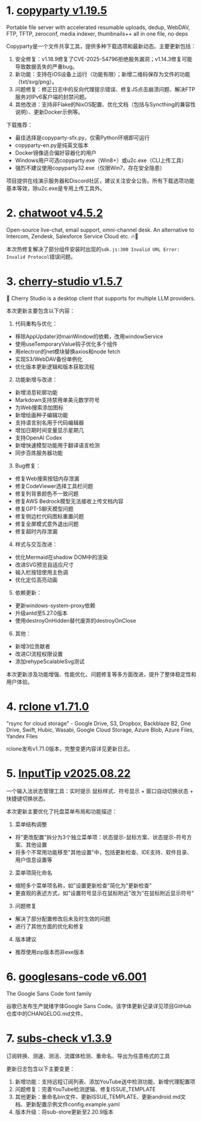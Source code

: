 
# 1. [copyparty v1.19.5](https://github.com/9001/copyparty/releases/tag/v1.19.5)  
Portable file server with accelerated resumable uploads, dedup, WebDAV, FTP, TFTP, zeroconf, media indexer, thumbnails++ all in one file, no deps

Copyparty是一个文件共享工具，提供多种下载选项和最新动态。主要更新包括：
1. 安全修复：v1.18.9修复了CVE-2025-54796拒绝服务漏洞；v1.14.3修复可能导致数据丢失的严重bug。
2. 新功能：支持在iOS设备上运行（功能有限）；新增二维码保存为文件的功能（txt/svg/png）。
3. 问题修复：修正日志中的反向代理提示错误、修复JS点击崩溃问题、解决FTP服务对IPv6客户端的封禁问题。
4. 其他改进：支持非Flake的NixOS配置、优化文档（包括与Syncthing的兼容性说明）、更新Docker示例等。

下载推荐：
- 最佳选择是copyparty-sfx.py，仅需Python环境即可运行
- copyparty-en.py是纯英文版本
- Docker镜像适合偏好容器化的用户
- Windows用户可选copyparty.exe（Win8+）或u2c.exe（CLI上传工具）
- 强烈不建议使用copyparty32.exe（仅限Win7，存在安全隐患）

项目提供在线演示服务器和Discord社区，建议关注安全公告。所有下载选项功能基本等效，除u2c.exe是专用上传工具外。

# 2. [chatwoot v4.5.2](https://github.com/chatwoot/chatwoot/releases/tag/v4.5.2)  
Open-source live-chat, email support, omni-channel desk. An alternative to Intercom, Zendesk, Salesforce Service Cloud etc. 🔥💬

本次热修复解决了部分组件安装时出现的`sdk.js:300 Invalid URL Error: Invalid Protocol`错误问题。

# 3. [cherry-studio v1.5.7](https://github.com/CherryHQ/cherry-studio/releases/tag/v1.5.7)  
🍒 Cherry Studio is a desktop client that supports for multiple LLM providers.

本次更新主要包含以下内容：

1. 代码重构与优化：
- 移除AppUpdater对mainWindow的依赖，改用windowService
- 使用useTemporaryValue钩子优化多个组件
- 用electron的net模块替换axios和node fetch
- 实现S3/WebDAV备份单例化
- 优化版本更新逻辑和版本获取流程

2. 功能新增与改进：
- 新增消息轮廓功能
- Markdown支持禁用单美元数学符号
- 为Web搜索添加图标
- 新增绘画种子编辑功能
- 支持语言别名用于代码编辑器
- 增加日期时间变量显示星期几
- 支持OpenAI Codex
- 新增快速模型功能用于翻译语言检测
- 同步百炼服务器功能

3. Bug修复：
- 修复Web搜索按钮内存泄漏
- 修复CodeViewer选择工具栏问题
- 修复列背景颜色不一致问题
- 修复AWS Bedrock模型无法接收上传文档内容
- 修复GPT-5聊天模型问题
- 修复侧边栏代码图标重置问题
- 修复全屏模式意外退出问题
- 修复超时内存泄漏

4. 样式与交互改进：
- 优化Mermaid在shadow DOM中的渲染
- 改进SVG预览自适应尺寸
- 输入栏按钮使用主色调
- 优化定位高亮动画

5. 依赖更新：
- 更新windows-system-proxy依赖
- 升级antd至5.27.0版本
- 使用destroyOnHidden替代废弃的destroyOnClose

6. 其他：
- 新增3位贡献者
- 改进CI流程权限设置
- 添加rehypeScalableSvg测试

本次更新涉及功能增强、性能优化、问题修复等多方面改进，提升了整体稳定性和用户体验。

# 4. [rclone v1.71.0](https://github.com/rclone/rclone/releases/tag/v1.71.0)  
"rsync for cloud storage" - Google Drive, S3, Dropbox, Backblaze B2, One Drive, Swift, Hubic, Wasabi, Google Cloud Storage, Azure Blob, Azure Files, Yandex Files

rclone发布v1.71.0版本，完整变更内容详见更新日志。

# 5. [InputTip v2025.08.22](https://github.com/abgox/InputTip/releases/tag/v2025.08.22)  
一个输入法状态管理工具：实时提示 鼠标样式、符号显示 + 窗口自动切换状态 + 快捷键切换状态。

本次更新主要优化了托盘菜单布局和功能描述：

1. 菜单结构调整
- 将"更改配置"拆分为3个独立菜单项：状态提示-鼠标方案、状态提示-符号方案、其他设置
- 将多个不常用功能移至"其他设置"中，包括更新检查、IDE支持、软件目录、用户信息设置等

2. 菜单项简化命名
- 缩短多个菜单项名称，如"设置更新检查"简化为"更新检查"
- 更直观的表述方式，如"设置符号显示在鼠标附近"改为"在鼠标附近显示符号"

3. 问题修复
- 解决了部分配置修改后未及时生效的问题
- 进行了其他方面的优化和修复

4. 版本建议
- 推荐使用zip版本而非exe版本

# 6. [googlesans-code v6.001](https://github.com/googlefonts/googlesans-code/releases/tag/v6.001)  
The Google Sans Code font family

谷歌已发布生产就绪字体Google Sans Code。该字体更新记录详见项目GitHub仓库中的CHANGELOG.md文件。

# 7. [subs-check v1.3.9](https://github.com/beck-8/subs-check/releases/tag/v1.3.9)  
订阅转换、测速、测活、流媒体检测、重命名、导出为任意格式的工具

更新日志包含以下主要变更：
1. 新增功能：支持远程订阅列表、添加YouTube送中检测功能、新增代理配置项
2. 问题修复：完善YouTube检测逻辑、修复ISSUE_TEMPLATE
3. 其他更新：重命名bin文件、更新ISSUE_TEMPLATE、更新android.md文档、更新配置示例文件config.example.yaml
4. 版本升级：将sub-store更新至2.20.9版本

